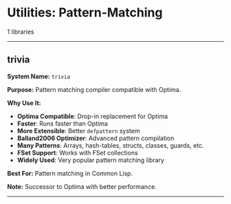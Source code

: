 # Utilities: Pattern-Matching

1 libraries

---

## trivia

**System Name:** `trivia`

**Purpose:** Pattern matching compiler compatible with Optima.

**Why Use It:**
- **Optima Compatible**: Drop-in replacement for Optima
- **Faster**: Runs faster than Optima
- **More Extensible**: Better `defpattern` system
- **Balland2006 Optimizer**: Advanced pattern compilation
- **Many Patterns**: Arrays, hash-tables, structs, classes, guards, etc.
- **FSet Support**: Works with FSet collections
- **Widely Used**: Very popular pattern matching library

**Best For:** Pattern matching in Common Lisp.

**Note:** Successor to Optima with better performance.

---


